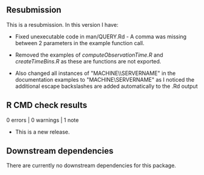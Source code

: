 ## Resubmission

This is a resubmission. In this version I have:

*   Fixed unexecutable code in man/QUERY.Rd - A comma was missing between 2 
    parameters in the example function call.

*   Removed the examples of _computeObservationTime.R_ and _createTimeBins.R_ 
    as these are functions are not exported.
    
*   Also changed all instances of "MACHINE\\\\SERVERNAME" in the documentation 
    examples to "MACHINE\\SERVERNAME" as I noticed the additional escape 
    backslashes are added automatically to the .Rd output

## R CMD check results

0 errors \| 0 warnings \| 1 note

*   This is a new release.

## Downstream dependencies

There are currently no downstream dependencies for this package.
